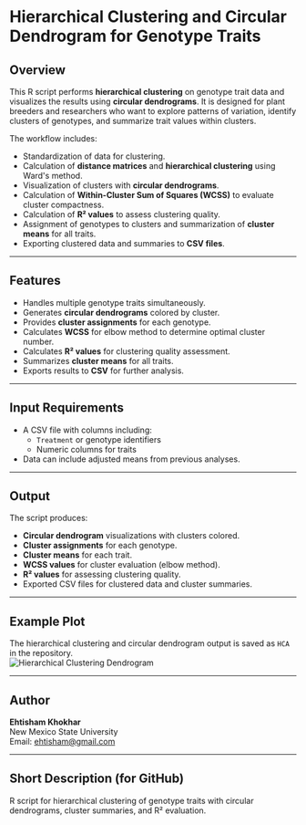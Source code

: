 # Hierarchical Clustering and Circular Dendrogram for Genotype Traits

## Overview
This R script performs **hierarchical clustering** on genotype trait data and visualizes the results using **circular dendrograms**. It is designed for plant breeders and researchers who want to explore patterns of variation, identify clusters of genotypes, and summarize trait values within clusters.

The workflow includes:

- Standardization of data for clustering.
- Calculation of **distance matrices** and **hierarchical clustering** using Ward's method.
- Visualization of clusters with **circular dendrograms**.
- Calculation of **Within-Cluster Sum of Squares (WCSS)** to evaluate cluster compactness.
- Calculation of **R² values** to assess clustering quality.
- Assignment of genotypes to clusters and summarization of **cluster means** for all traits.
- Exporting clustered data and summaries to **CSV files**.

---

## Features

- Handles multiple genotype traits simultaneously.
- Generates **circular dendrograms** colored by cluster.
- Provides **cluster assignments** for each genotype.
- Calculates **WCSS** for elbow method to determine optimal cluster number.
- Calculates **R² values** for clustering quality assessment.
- Summarizes **cluster means** for all traits.
- Exports results to **CSV** for further analysis.

---

## Input Requirements

- A CSV file with columns including:
  - `Treatment` or genotype identifiers
  - Numeric columns for traits
- Data can include adjusted means from previous analyses.

---

## Output

The script produces:

- **Circular dendrogram** visualizations with clusters colored.
- **Cluster assignments** for each genotype.
- **Cluster means** for each trait.
- **WCSS values** for cluster evaluation (elbow method).
- **R² values** for assessing clustering quality.
- Exported CSV files for clustered data and cluster summaries.

---

## Example Plot

The hierarchical clustering and circular dendrogram output is saved as `HCA` in the repository.  
![Hierarchical Clustering Dendrogram](HCA.png)

---

## Author

**Ehtisham Khokhar**  
New Mexico State University  
Email: ehtisham@gmail.com 

---

## Short Description (for GitHub)

R script for hierarchical clustering of genotype traits with circular dendrograms, cluster summaries, and R² evaluation.
